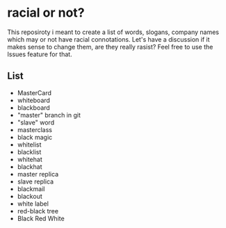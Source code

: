 # racial or not?

This reposiroty i meant to create a list of words, slogans, company names which may or not have racial connotations. Let's have a discussion if it makes sense to change them, are they really rasist? Feel free to use the Issues feature for that.

## List

- MasterCard
- whiteboard
- blackboard
- "master" branch in git
- "slave" word
- masterclass
- black magic
- whitelist
- blacklist
- whitehat
- blackhat
- master replica
- slave replica
- blackmail
- blackout
- white label
- red-black tree
- Black Red White
